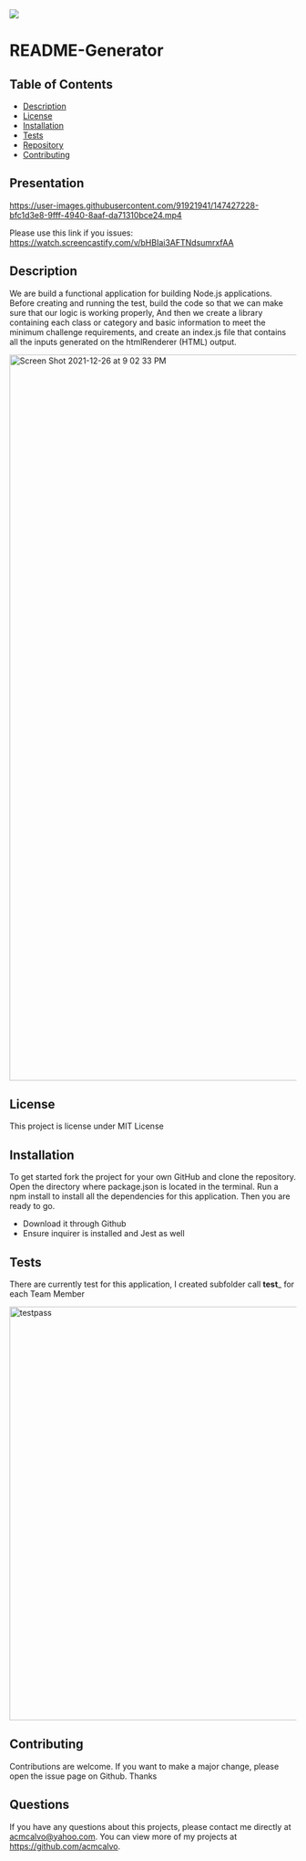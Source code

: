 <img src='https://img.shields.io/github/license/acmcalvo/README-Generator' >

  # README-Generator

 
  
  
  
  ## Table of Contents
  * [Description](#description)
  * [License](#license)
  * [Installation](#install)
  * [Tests](#run)
  * [Repository](#usingRepo)
  * [Contributing](#contributing)
  
  
  ## Presentation
  
https://user-images.githubusercontent.com/91921941/147427228-bfc1d3e8-9fff-4940-8aaf-da71310bce24.mp4
  
  Please use this link if you issues:
  https://watch.screencastify.com/v/bHBIai3AFTNdsumrxfAA
  
  ## Description
  
   We are build a functional application for building Node.js applications. Before creating and running the test, build the code so that we can make sure that our logic is working properly, And then we create a library containing each class or category and basic information to meet the minimum challenge requirements, and create an index.js file that contains all the inputs generated on the htmlRenderer (HTML) output.

 <img width="1272" alt="Screen Shot 2021-12-26 at 9 02 33 PM" src="https://user-images.githubusercontent.com/91921941/147427350-22482b68-5603-491d-a2ef-7ee2257c0b5d.png">
  
 

  
  ## License 
  This project is license under MIT License

  ## Installation
  To get started fork the project for your own GitHub and clone the repository. Open the directory where package.json is located in the terminal. Run a npm install to install all the dependencies for this application. Then you are ready to go. 

 * Download it through Github
  * Ensure inquirer is installed and Jest as well
 
  ## Tests
  There are currently test for this application, I created  subfolder call __test___ for each Team Member

   <img width="725" alt="testpass" src="https://user-images.githubusercontent.com/91921941/147427860-52f9d152-0868-4858-81bf-0b6eabf3140a.png">

  ## Contributing 
  Contributions are welcome. If you want to make a major change, please open the issue page on Github. Thanks

  ## Questions
  If you have any questions about this projects, please contact me directly at acmcalvo@yahoo.com. 
  You can view more of my projects at https://github.com/acmcalvo.
